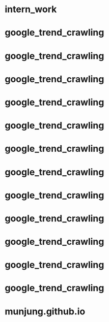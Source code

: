# intern_work
# google_trend_crawling
# google_trend_crawling
# google_trend_crawling
# google_trend_crawling
# google_trend_crawling
# google_trend_crawling
# google_trend_crawling
# google_trend_crawling
# google_trend_crawling
# google_trend_crawling
# google_trend_crawling
# google_trend_crawling
# munjung.github.io
